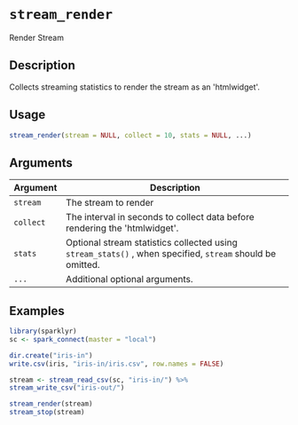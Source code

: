 # `stream_render`

Render Stream


## Description

Collects streaming statistics to render the stream as an 'htmlwidget'.


## Usage

```r
stream_render(stream = NULL, collect = 10, stats = NULL, ...)
```


## Arguments

Argument      |Description
------------- |----------------
`stream`     |     The stream to render
`collect`     |     The interval in seconds to collect data before rendering the 'htmlwidget'.
`stats`     |     Optional stream statistics collected using `stream_stats()` , when specified, `stream` should be omitted.
`...`     |     Additional optional arguments.


## Examples

```r
library(sparklyr)
sc <- spark_connect(master = "local")

dir.create("iris-in")
write.csv(iris, "iris-in/iris.csv", row.names = FALSE)

stream <- stream_read_csv(sc, "iris-in/") %>%
stream_write_csv("iris-out/")

stream_render(stream)
stream_stop(stream)
```


